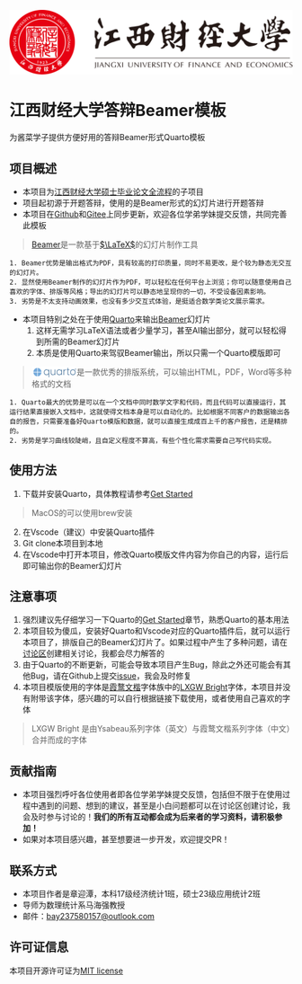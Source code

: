 ![jxufe](imgs/logos/江西财经大学-logo.svg)

# 江西财经大学答辩Beamer模板

为酱菜学子提供方便好用的答辩Beamer形式Quarto模板

## 项目概述​

- 本项目为[江西财经大学硕士毕业论文全流程](https://github.com/MaxforCherubim/Jxufe-master-thesis-process)的子项目
- 项目起初源于开题答辩，使用的是Beamer形式的幻灯片进行开题答辩
- 本项目在[Github](https://github.com/MaxforCherubim/Jxufe-thesis-defence-Beamer-template)和[Gitee](https://gitee.com/maxforcherubim/Jxufe-thesis-defence-Beamer-template)上同步更新，欢迎各位学弟学妹提交反馈，共同完善此模板

> [Beamer](https://github.com/josephwright/beamer)是一款基于[$\LaTeX$](https://www.latex-project.org/)的幻灯片制作工具

    1. Beamer优势是输出格式为PDF，具有较高的打印质量，同时不易更改，是个较为静态无交互的幻灯片。
    2. 显然使用Beamer制作的幻灯片作为PDF，可以轻松在任何平台上浏览；你可以随意使用自己喜欢的字体、排版等风格；导出的幻灯片可以静态地呈现你的一切，不受设备因素影响。
    3. 劣势是不太支持动画效果，也没有多少交互式体验，是挺适合数学类论文展示需求。

- 本项目特别之处在于使用[Quarto](https://quarto.org/)来输出[Beamer](https://github.com/josephwright/beamer)幻灯片
    1. 这样无需学习LaTeX语法或者少量学习，甚至AI输出部分，就可以轻松得到所需的Beamer幻灯片
    2. 本质是使用Quarto来驾驭Beamer输出，所以只需一个Quarto模版即可

> <a href="https://quarto.org/"><img src="imgs/logos/quarto.png" style="vertical-align: middle; margin-top: -2px" width="80"></a>是一款优秀的排版系统，可以输出HTML，PDF，Word等多种格式的文档

    1. Quarto最大的优势是可以在一个文档中同时数学文字和代码，而且代码可以直接运行，其运行结果直接嵌入文档中，这就使得文档本身是可以自动化的。比如根据不同客户的数据输出各自的报告，只需要准备好Quarto模版和数据，就可以直接生成成百上千的客户报告，还是精排的。
    2. 劣势是学习曲线较陡峭，且自定义程度不算高，有些个性化需求需要自己写代码实现。

## 使用方法​

1. 下载并安装Quarto，具体教程请参考[Get Started](https://quarto.org/docs/get-started/)
> MacOS的可以使用brew安装
2. 在Vscode（建议）中安装Quarto插件
3. Git clone本项目到本地
4. 在Vscode中打开本项目，修改Quarto模版文件内容为你自己的内容，运行后即可输出你的Beamer幻灯片

## 注意事项​

1. 强烈建议先仔细学习一下Quarto的[Get Started](https://quarto.org/docs/get-started/)章节，熟悉Quarto的基本用法
2. 本项目较为傻瓜，安装好Quarto和Vscode对应的Quarto插件后，就可以运行本项目了，排版自己的Beamer幻灯片了。如果过程中产生了多种问题，请在[讨论区](https://github.com/MaxforCherubim/Jxufe-thesis-defence-Beamer-template/discussions)创建相关讨论，我都会尽力解答的
3. 由于Quarto的不断更新，可能会导致本项目产生Bug，除此之外还可能会有其他Bug，请在Github上提交[issue](https://github.com/MaxforCherubim/Jxufe-thesis-defence-Beamer-template/issues)，我会及时修复
4. 本项目模版使用的字体是[霞鹜文楷](https://github.com/lxgw/LxgwWenKai)字体族中的[LXGW Bright](https://github.com/lxgw/LxgwBright)字体，本项目并没有附带该字体，感兴趣的可以自行根据链接下载使用，或者使用自己喜欢的字体
> LXGW Bright 是由Ysabeau系列字体（英文）与霞鹜文楷系列字体（中文）合并而成的字体

## 贡献指南​

- 本项目强烈呼吁各位使用者即各位学弟学妹提交反馈，包括但不限于在使用过程中遇到的问题、想到的建议，甚至是小白问题都可以在讨论区创建讨论，我会及时参与讨论的！**我们的所有互动都会成为后来者的学习资料，请积极参加！**
- 如果对本项目感兴趣，甚至想要进一步开发，欢迎提交PR！

## 联系方式​

- 本项目作者是章迎潭，本科17级经济统计1班，硕士23级应用统计2班
- 导师为数理统计系马海强教授
- 邮件：<EMAIL>bay237580157@outlook.com

## 许可证信息​

本项目开源许可证为[MIT license](https://opensource.org/license/mit/)
